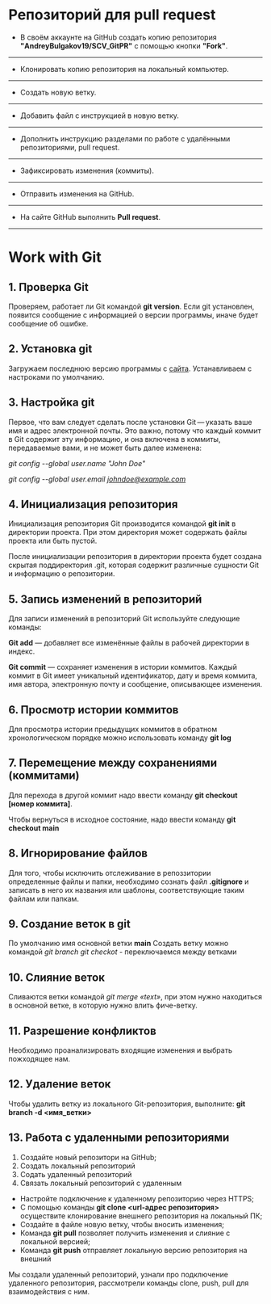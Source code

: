 # Репозиторий для **pull request**
* В своём аккаунте на GitHub создать копию репозитория **"AndreyBulgakov19/SCV_GitPR"** с помощью кнопки **"Fork"**.
---
* Клонировать копию репозитория на локальный компьютер.
---
* Создать новую ветку.
---
* Добавить файл с инструкцией в новую ветку.
---
* Дополнить инструкцию разделами по работе с удалёнными репозиториями, pull request.
---
* Зафиксировать изменения (коммиты).
---
* Отправить изменения на GitHub.
---
* На сайте GitHub выполнить **Pull request**.
---
# Work with Git
## 1. Проверка Git
Проверяем, работает ли Git командой **git version**. Если git установлен, появится сообщение с информацией о версии программы, иначе будет сообщение об ошибке.

## 2. Установка git
Загружаем последнюю версию программы с [сайта](https://git-scm.com/downloads). Устанавливаем с настроками по умолчанию.

## 3. Настройка git
Первое, что вам следует сделать после установки Git — указать ваше имя и адрес электронной почты. Это важно, потому что каждый коммит в Git содержит эту информацию, и она включена в коммиты, передаваемые вами, и не может быть далее изменена:

*git config --global user.name "John Doe"*

*git config --global user.email johndoe@example.com*
## 4. Инициализация репозитория
Инициализация репозитория Git производится командой **git init** в директории проекта. При этом директория может содержать файлы проекта или быть пустой.

После инициализации репозитория в директории проекта будет создана скрытая поддиректория .git, которая содержит различные сущности Git и информацию о репозитории.
## 5. Запись изменений в репозиторий
Для записи изменений в репозиторий Git используйте следующие команды:

**Git add** — добавляет все изменённые файлы в рабочей директории в индекс.

**Git commit** — сохраняет изменения в истории коммитов. Каждый коммит в Git имеет уникальный идентификатор, дату и время коммита, имя автора, электронную почту и сообщение, описывающее изменения.
## 6. Просмотр истории коммитов
Для просмотра истории предыдущих коммитов в обратном хронологическом порядке можно использовать команду **git log**
## 7. Перемещение между сохранениями (коммитами)
Для перехода в другой коммит надо ввести команду **git checkout [номер коммита]**.

Чтобы вернуться в исходное состояние, надо ввести команду **git checkout main**
## 8. Игнорирование файлов
Для того, чтобы исключить отслеживание в репоззитории определенные файлы и папки, необходимо сознать файл **.gitignore** и записать в него их названия или шаблоны, соответствующие таким файлам или папкам.

## 9. Создание веток в git
По умолчанию имя основной ветки **main** 
Создать ветку можно командой *git branch <name>*
*git checkot <name>* - переключаемся между ветками
## 10. Слияние веток
Сливаются ветки командой *git merge «text»*, при этом нужно находиться в основной ветке, в которую нужно влить фиче-ветку.
## 11. Разрешение конфликтов
Необходимо проанализировать входящие изменения и выбрать пожходящее нам.
## 12. Удаление веток
Чтобы удалить ветку из локального Git-репозитория, выполните: **git branch -d <имя_ветки>**
## 13. Работа с удаленными репозиториями
1. Создайте новый репозитори на GitHub;
2. Создать локальный репозиторий
3. Содать удаленный репозиторий
4. Связать локальный репозиторий с удаленным
* Настройте подключение к удаленному репозиторию через HTTPS;
* С помощью команды **git clone <url-адрес репозитория>** осуществите клонирование внешнего репозитория на локальный ПК;
* Создайте в файле новую ветку, чтобы вносить изменения;
* Команда **git pull** позволяет  получить изменения и слияние с локальной версией;
* Команда **git push** отправляет локальную версию репозитория на внешний

Мы создали удаленный репозиторий, узнали про подключение удаленного репозитория, рассмотрели команды clone, push, pull для взаимодействия с ним.